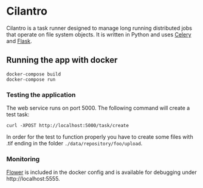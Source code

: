# Cilantro

Cilantro is a task runner designed to manage long running distributed jobs that
operate on file system objects. It is written in Python and uses
[Celery](http://docs.celeryproject.org/) and [Flask](http://flask.pocoo.org/).

## Running the app with docker

    docker-compose build
    docker-compose run

### Testing the application

The web service runs on port 5000. The following command will create a test task:

    curl -XPOST http://localhost:5000/task/create

In order for the test to function properly you have to create some files with
.tif ending in the folder `./data/repository/foo/upload`.
    
### Monitoring

[Flower](https://flower.readthedocs.io/) is included in the docker config and
is available for debugging under http://localhost:5555.
